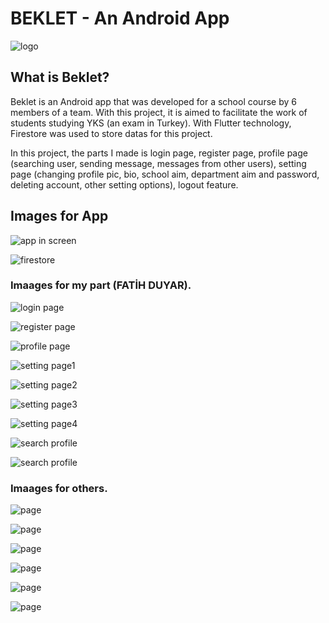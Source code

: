 # BEKLET - An Android App

![logo](https://github.com/byfad51/Flutter_Team_Project/blob/master/images/logo.png)

## What is Beklet?

Beklet is an Android app that was developed for a school course by 6 members of a team. With this project, it is aimed to facilitate the work of students studying YKS (an exam in Turkey). With Flutter technology, Firestore was used to store datas for this project.

In this project, the parts I made is login page, register page, profile page (searching user, sending message, messages from other users), setting page (changing profile pic, bio, school aim, department aim and password, deleting account, other setting options), logout feature.


## Images for App

![app in screen](https://github.com/byfad51/Flutter_Team_Project/blob/master/images/14.PNG)

![firestore](https://github.com/byfad51/Flutter_Team_Project/blob/master/images/15.PNG)



### Imaages for my part (FATİH DUYAR).

![login page](https://github.com/byfad51/Flutter_Team_Project/blob/master/images/1.PNG)

![register page](https://github.com/byfad51/Flutter_Team_Project/blob/master/images/2.PNG)

![profile page](https://github.com/byfad51/Flutter_Team_Project/blob/master/images/3.PNG)

![setting page1](https://github.com/byfad51/Flutter_Team_Project/blob/master/images/4.PNG)

![setting page2](https://github.com/byfad51/Flutter_Team_Project/blob/master/images/5.PNG)

![setting page3](https://github.com/byfad51/Flutter_Team_Project/blob/master/images/6.PNG)

![setting page4](https://github.com/byfad51/Flutter_Team_Project/blob/master/images/7.PNG)

![search profile](https://github.com/byfad51/Flutter_Team_Project/blob/master/images/16.PNG)

![search profile](https://github.com/byfad51/Flutter_Team_Project/blob/master/images/17.PNG)


### Imaages for others.

![page](https://github.com/byfad51/Flutter_Team_Project/blob/master/images/8.PNG)

![page](https://github.com/byfad51/Flutter_Team_Project/blob/master/images/9.PNG)

![page](https://github.com/byfad51/Flutter_Team_Project/blob/master/images/10.PNG)

![page](https://github.com/byfad51/Flutter_Team_Project/blob/master/images/11.PNG)

![page](https://github.com/byfad51/Flutter_Team_Project/blob/master/images/12.PNG)

![page](https://github.com/byfad51/Flutter_Team_Project/blob/master/images/13.PNG)


